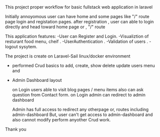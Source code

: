 This project proper workflow for basic fullstack web application in laravel 

Initially annoyomous user can have home and some pages like "/" route page login and registation pages.
after registration , user can able to login directly and head toward home page or , "/" route


This application features:
-User can Register and Login.
-Visualiztion of resturant food menu, cheif .
-UserAuthentication .
-Validation of users .
-logout sysytem.

The project is create on Laravel-Sail linux/docker environment 
- performed Crud basics to add, create, show delete update users menu and 
- Admin Dashboard layout


  on Login users able to visit blog pages / menu items  also can ask question from Contact form.
  on Login admin can redirect to admin dashboard

  Admin has full access to redirect any otherpage or, routes including admin-dashboard
  But, user can't get access to admin-dashboard and also cannot modify perform anyother Crud work.

 
Thank you 
